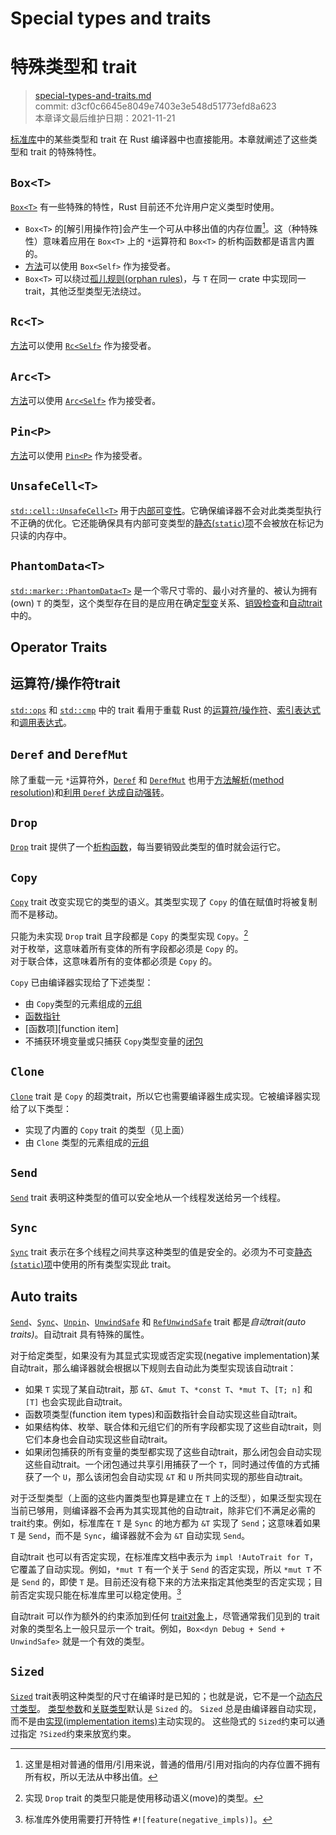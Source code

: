# Special types and traits
# 特殊类型和 trait

>[special-types-and-traits.md](https://github.com/rust-lang/reference/blob/master/src/special-types-and-traits.md)\
>commit: d3cf0c6645e8049e7403e3e548d51773efd8a623 \
>本章译文最后维护日期：2021-11-21

[标准库][the standard library]中的某些类型和 trait 在 Rust 编译器中也直接能用。本章就阐述了这些类型和 trait 的特殊特性。

## `Box<T>`

[`Box<T>`] 有一些特殊的特性，Rust 目前还不允许用户定义类型时使用。

* `Box<T>` 的[解引用操作符]会产生一个可从中移出值的内存位置[^译注1]。这（种特殊性）意味着应用在 `Box<T>` 上的 `*`运算符和 `Box<T>` 的析构函数都是语言内置的。
* [方法][Methods]可以使用 `Box<Self>` 作为接受者。
* `Box<T>` 可以绕过[孤儿规则(orphan rules)][orphan rules]，与 `T` 在同一 crate 中实现同一 trait，其他泛型类型无法绕过。

## `Rc<T>`

[方法][Methods]可以使用 [`Rc<Self>`] 作为接受者。

## `Arc<T>`

[方法][Methods]可以使用 [`Arc<Self>`] 作为接受者。

## `Pin<P>`

[方法][Methods]可以使用 [`Pin<P>`] 作为接受者。

## `UnsafeCell<T>`

[`std::cell::UnsafeCell<T>`] 用于[内部可变性][interior mutability]。它确保编译器不会对此类类型执行不正确的优化。它还能确保具有内部可变类型的[静态(`static`)项][`static` items]不会被放在标记为只读的内存中。

## `PhantomData<T>`

[`std::marker::PhantomData<T>`] 是一个零尺寸零的、最小对齐量的、被认为拥有(own) `T` 的类型，这个类型存在目的是应用在确定[型变][variance]关系、[销毁检查][drop check]和[自动trait](#auto-traits) 中的。

## Operator Traits
## 运算符/操作符trait

[`std::ops`] 和 [`std::cmp`] 中的 trait 看用于重载 Rust 的[运算符/操作符][operators]、[索引表达式][indexing expressions]和[调用表达式][call expressions]。

## `Deref` and `DerefMut`

除了重载一元 `*`运算符外，[`Deref`] 和 [`DerefMut`] 也用于[方法解析(method resolution)][method resolution]和[利用 `Deref` 达成自动强转][deref coercions]。

## `Drop`

[`Drop`] trait 提供了一个[析构函数][destructor]，每当要销毁此类型的值时就会运行它。

## `Copy`

[`Copy`] trait 改变实现它的类型的语义。其类型实现了 `Copy` 的值在赋值时将被复制而不是移动。

只能为未实现 `Drop` trait 且字段都是 `Copy` 的类型实现 `Copy`。[^译注2]\
对于枚举，这意味着所有变体的所有字段都必须是 `Copy` 的。\
对于联合体，这意味着所有的变体都必须是 `Copy` 的。

`Copy` 已由编译器实现给了下述类型：

* 由 `Copy`类型的元素组成的[元组][Tuples]
* [函数指针][Function pointers]
* [函数项][function item]
* 不捕获环境变量或只捕获 `Copy`类型变量的[闭包][Closures]

## `Clone`

[`Clone`] trait 是 `Copy` 的超类trait，所以它也需要编译器生成实现。它被编译器实现给了以下类型：

* 实现了内置的 `Copy` trait 的类型（见上面）
* 由 `Clone` 类型的元素组成的[元组][Tuples]

## `Send`

[`Send`] trait 表明这种类型的值可以安全地从一个线程发送给另一个线程。

## `Sync`

[`Sync`] trait 表示在多个线程之间共享这种类型的值是安全的。必须为不可变[静态(`static`)项][`static` items]中使用的所有类型实现此 trait。

## Auto traits

[`Send`]、[`Sync`]、[`Unpin`]、[`UnwindSafe`] 和 [`RefUnwindSafe`] trait 都是*自动trait(auto traits)*。自动trait 具有特殊的属性。

对于给定类型，如果没有为其显式实现或否定实现(negative implementation)某自动trait，那么编译器就会根据以下规则去自动此为类型实现该自动trait：

* 如果 `T` 实现了某自动trait，那 `&T`、`&mut T`、`*const T`、`*mut T`、`[T; n]` 和 `[T]` 也会实现此自动trait。
* 函数项类型(function item types)和函数指针会自动实现这些自动trait。
* 如果结构体、枚举、联合体和元组它们的所有字段都实现了这些自动trait，则它们本身也会自动实现这些自动trait。
* 如果闭包捕获的所有变量的类型都实现了这些自动trait，那么闭包会自动实现这些自动trait。一个闭包通过共享引用捕获了一个 `T`，同时通过传值的方式捕获了一个 `U`，那么该闭包会自动实现 `&T` 和 `U` 所共同实现的那些自动trait。

对于泛型类型（上面的这些内置类型也算是建立在 `T` 上的泛型），如果泛型实现在当前已够用，则编译器不会再为其实现其他的自动trait，除非它们不满足必需的 trait约束。例如，标准库在 `T` 是 `Sync` 的地方都为 `&T` 实现了 `Send`；这意味着如果 `T` 是 `Send`，而不是 `Sync`，编译器就不会为 `&T` 自动实现 `Send`。

自动trait 也可以有否定实现，在标准库文档中表示为 `impl !AutoTrait for T`，它覆盖了自动实现。例如，`*mut T` 有一个关于 `Send` 的否定实现，所以 `*mut T` 不是 `Send` 的，即使 `T` 是。目前还没有稳下来的方法来指定其他类型的否定实现；目前否定实现只能在标准库里可以稳定使用。[^译注3]

自动trait 可以作为额外的约束添加到任何 [trait对象][trait object]上，尽管通常我们见到的 trait对象的类型名上一般只显示一个 trait。例如，`Box<dyn Debug + Send + UnwindSafe>` 就是一个有效的类型。

## `Sized`

[`Sized`] trait表明这种类型的尺寸在编译时是已知的；也就是说，它不是一个[动态尺寸类型][dynamically sized type]。
[类型参数][Type parameters]和[关联类型][associated types]默认是 `Sized` 的。
`Sized` 总是由编译器自动实现，而不是由[实现(implementation items)][implementation items]主动实现的。
这些隐式的 `Sized`约束可以通过指定 `?Sized`约束来放宽约束。

[^译注1]: 这里是相对普通的借用/引用来说，普通的借用/引用对指向的内存位置不拥有所有权，所以无法从中移出值。

[^译注2]: 实现 `Drop` trait 的类型只能是使用移动语义(move)的类型。

[^译注3]: 标准库外使用需要打开特性 `#![feature(negative_impls)]`。

[`Arc<Self>`]: https://doc.rust-lang.org/std/sync/struct.Arc.html
[`Box<T>`]: https://doc.rust-lang.org/std/boxed/struct.Box.html
[`Clone`]: https://doc.rust-lang.org/std/clone/trait.Clone.html
[`Copy`]: https://doc.rust-lang.org/std/marker/trait.Copy.html
[`Deref`]: https://doc.rust-lang.org/std/ops/trait.Deref.html
[`DerefMut`]: https://doc.rust-lang.org/std/ops/trait.DerefMut.html
[`Drop`]: https://doc.rust-lang.org/std/ops/trait.Drop.html
[`Pin<P>`]: https://doc.rust-lang.org/std/pin/struct.Pin.html
[`Rc<Self>`]: https://doc.rust-lang.org/std/rc/struct.Rc.html
[`RefUnwindSafe`]: https://doc.rust-lang.org/std/panic/trait.RefUnwindSafe.html
[`Send`]: https://doc.rust-lang.org/std/marker/trait.Send.html
[`Sized`]: https://doc.rust-lang.org/std/marker/trait.Sized.html
[`std::cell::UnsafeCell<T>`]: https://doc.rust-lang.org/std/cell/struct.UnsafeCell.html
[`std::cmp`]: https://doc.rust-lang.org/std/cmp/index.html
[`std::marker::PhantomData<T>`]: https://doc.rust-lang.org/std/marker/struct.PhantomData.html
[`std::ops`]: https://doc.rust-lang.org/std/ops/index.html
[`UnwindSafe`]: https://doc.rust-lang.org/std/panic/trait.UnwindSafe.html
[`Sync`]: https://doc.rust-lang.org/std/marker/trait.Sync.html
[`Unpin`]: https://doc.rust-lang.org/std/marker/trait.Unpin.html

[Arrays]: types/array.md
[associated types]: items/associated-items.md#associated-types
[call expressions]: expressions/call-expr.md
[deref coercions]: type-coercions.md#coercion-types
[dereference operator]: expressions/operator-expr.md#the-dereference-operator
[destructor]: destructors.md
[drop check]: https://doc.rust-lang.org/nomicon/dropck.html
[dynamically sized type]: dynamically-sized-types.md
[Function pointers]: types/function-pointer.md
[Function items]: types/function-item.md
[implementation items]: items/implementations.md
[indexing expressions]: expressions/array-expr.md#array-and-slice-indexing-expressions
[interior mutability]: interior-mutability.md
[Methods]: items/associated-items.md#associated-functions-and-methods
[method resolution]: expressions/method-call-expr.md
[operators]: expressions/operator-expr.md
[orphan rules]: items/implementations.md#trait-implementation-coherence
[`static` items]: items/static-items.md
[the standard library]: https://doc.rust-lang.org/std/index.html
[trait object]: types/trait-object.md
[Tuples]: types/tuple.md
[Type parameters]: types/parameters.md
[variance]: subtyping.md#variance
[Closures]: types/closure.md
